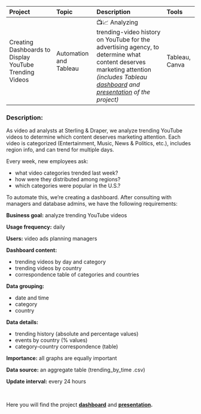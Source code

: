 
|Project|Topic|Description|Tools|
|:----------|:--------|:------------------------------------------------------------|:-------------|
|Creating Dashboards to Display YouTube Trending Videos|Automation and Tableau|📺📈 Analyzing trending-video history on YouTube for the advertising agency, to determine what content deserves marketing attention *(includes Tableau [dashboard](https://public.tableau.com/app/profile/sasha.fridman/viz/TrendingVideos_17052410546960/Dashboard?publish=yes) and [presentation](https://github.com/Sasha-Fridman/TripleTen-ex.-Practicum-Bootcamp-Projects/blob/main/9.%20Creating%20Dashboards%20to%20Display%20YouTube%20Trending%20Videos/Trending%20Video%20Presentation%20by%20Sasha%20Fridman.pdf) of the project)*|Tableau, Canva|

### Description:

As video ad analysts at Sterling & Draper, we analyze trending YouTube videos to determine which content deserves marketing attention. Each video is categorized (Entertainment, Music, News & Politics, etc.), includes region info, and can trend for multiple days.

Every week, new employees ask:
- what video categories trended last week?
- how were they distributed among regions?
- which categories were popular in the U.S.?

To automate this, we’re creating a dashboard. After consulting with managers and database admins, we have the following requirements:

**Business goal:** analyze trending YouTube videos

**Usage frequency:** daily

**Users:** video ads planning managers

**Dashboard content:**
- trending videos by day and category
- trending videos by country
- correspondence table of categories and countries

**Data grouping:**
- date and time
- category
- country

**Data details:**
- trending history (absolute and percentage values)
- events by country (% values)
- category-country correspondence (table)

**Importance:** all graphs are equally important

**Data source:** an aggregate table (trending_by_time .csv)

**Update interval:** every 24 hours

<br>

Here you will find the project **[dashboard](https://public.tableau.com/app/profile/sasha.fridman/viz/TrendingVideos_17052410546960/Dashboard?publish=yes)** and **[presentation](https://github.com/Sasha-Fridman/TripleTen-ex.-Practicum-Bootcamp-Projects/blob/main/9.%20Creating%20Dashboards%20to%20Display%20YouTube%20Trending%20Videos/Trending%20Video%20Presentation%20by%20Sasha%20Fridman.pdf).**
